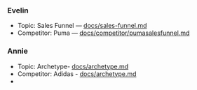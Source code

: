 ### Evelin
- Topic: Sales Funnel — [docs/sales-funnel.md](docs/sales-funnel.md)
- Competitor: Puma — [docs/competitor/pumasalesfunnel.md](docs/competitor/pumasalesfunnel.md)

### Annie
- Topic: Archetype- [docs/archetype.md](docs/archetype.md)
- Competitor: Adidas - [docs/archetype.md](docs/competitors/adidasarchetype.md)
- 
